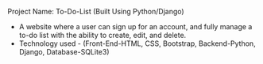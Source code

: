 Project Name: To-Do-List (Built Using Python/Django)
- A website where a user can sign up for an account, and fully manage a to-do list with the ability to create, edit, and delete.
- Technology used - (Front-End-HTML, CSS, Bootstrap, Backend-Python, Django, Database-SQLite3)
